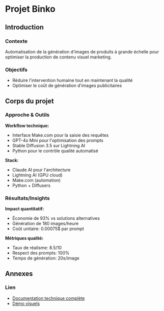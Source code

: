 # Projet Binko

## Introduction

### Contexte
Automatisation de la génération d'images de produits à grande échelle pour optimiser la production de contenu visuel marketing.

### Objectifs
- Réduire l'intervention humaine tout en maintenant la qualité
- Optimiser le coût de génération d'images publicitaires

## Corps du projet

### Approche & Outils
**Workflow technique:**
- Interface Make.com pour la saisie des requêtes
- GPT-4o Mini pour l'optimisation des prompts
- Stable Diffusion 3.5 sur Lightning AI
- Python pour le contrôle qualité automatisé

**Stack:**
- Claude AI pour l'architecture
- Lightning AI (GPU cloud)
- Make.com (automation)
- Python + Diffusers

### Résultats/Insights
**Impact quantitatif:**
- Économie de 93% vs solutions alternatives
- Génération de 180 images/heure
- Coût unitaire: 0.00075$ par prompt

**Métriques qualité:**
- Taux de réalisme: 8.5/10
- Respect des prompts: 100%
- Temps de génération: 20s/image

## Annexes

### Lien
- [Documentation technique complète](https://github.com/SJamesss/Portfolio/blob/main/binko-details.md)
- [Démo visuels](https://github.com/SJamesss/Portfolio/tree/main/binko-samples)
